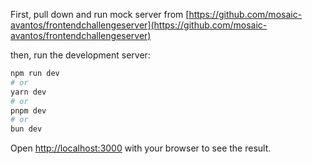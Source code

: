 First, pull down and run mock server from [https://github.com/mosaic-avantos/frontendchallengeserver](https://github.com/mosaic-avantos/frontendchallengeserver)

then, run the development server:

```bash
npm run dev
# or
yarn dev
# or
pnpm dev
# or
bun dev
```

Open [http://localhost:3000](http://localhost:3000) with your browser to see the result.

